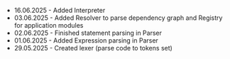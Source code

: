 - 16.06.2025 - Added Interpreter
- 03.06.2025 - Added Resolver to parse dependency graph and Registry for application modules
- 02.06.2025 - Finished statement parsing in Parser
- 01.06.2025 - Added Expression parsing in Parser
- 29.05.2025 - Created lexer (parse code to tokens set)
